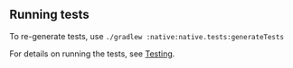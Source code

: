 ## Running tests

To re-generate tests, use `./gradlew :native:native.tests:generateTests`

For details on running the tests, see [Testing](../../kotlin-native/HACKING.md#Testing).

